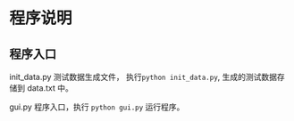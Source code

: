 # 程序说明

## 程序入口

init_data.py 测试数据生成文件， 执行`python init_data.py`, 生成的测试数据存储到 data.txt 中。  

gui.py 程序入口，执行 `python gui.py` 运行程序。  